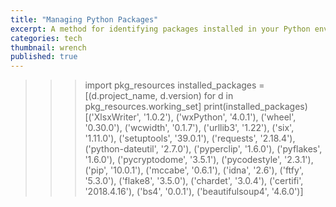 ```yaml
---
title: "Managing Python Packages"
excerpt: A method for identifying packages installed in your Python environment.
categories: tech
thumbnail: wrench
published: true
---
```




>>> import pkg_resources
>>> installed_packages = [(d.project_name, d.version) for d in pkg_resources.working_set]
>>> print(installed_packages)
[('XlsxWriter', '1.0.2'), ('wxPython', '4.0.1'), ('wheel', '0.30.0'), ('wcwidth', '0.1.7'), ('urllib3', '1.22'), ('six', '1.11.0'), ('setuptools', '39.0.1'), ('requests', '2.18.4'), ('python-dateutil', '2.7.0'), ('pyperclip', '1.6.0'), ('pyflakes', '1.6.0'), ('pycryptodome', '3.5.1'), ('pycodestyle', '2.3.1'), ('pip', '10.0.1'), ('mccabe', '0.6.1'), ('idna', '2.6'), ('ftfy', '5.3.0'), ('flake8', '3.5.0'), ('chardet', '3.0.4'), ('certifi', '2018.4.16'), ('bs4', '0.0.1'), ('beautifulsoup4', '4.6.0')]
>>>
